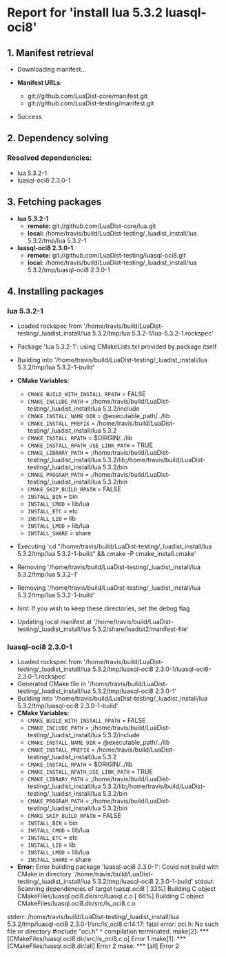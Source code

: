 # Report for 'install lua 5.3.2 luasql-oci8'


## 1. Manifest retrieval

- Downloading manifest...

- **Manifest URLs**:
    - git://github.com/LuaDist-core/manifest.git
    - git://github.com/LuaDist-testing/manifest.git
- Success

## 2. Dependency solving


### Resolved dependencies:
- lua 5.3.2-1
- luasql-oci8 2.3.0-1

## 3. Fetching packages

- **lua 5.3.2-1**
    - **remote:** git://github.com/LuaDist-core/lua.git
    - **local:** /home/travis/build/LuaDist-testing/_luadist_install/lua 5.3.2/tmp/lua 5.3.2-1
- **luasql-oci8 2.3.0-1**
    - **remote:** git://github.com/LuaDist-testing/luasql-oci8.git
    - **local:** /home/travis/build/LuaDist-testing/_luadist_install/lua 5.3.2/tmp/luasql-oci8 2.3.0-1

## 4. Installing packages


### lua 5.3.2-1
- Loaded rockspec from '/home/travis/build/LuaDist-testing/_luadist_install/lua 5.3.2/tmp/lua 5.3.2-1/lua-5.3.2-1.rockspec'
- Package 'lua 5.3.2-1': using CMakeLists.txt provided by package itself
- Building into '/home/travis/build/LuaDist-testing/_luadist_install/lua 5.3.2/tmp/lua 5.3.2-1-build'
- **CMake Variables:**
    - `CMAKE_BUILD_WITH_INSTALL_RPATH` = FALSE
    - `CMAKE_INCLUDE_PATH` = ;/home/travis/build/LuaDist-testing/_luadist_install/lua 5.3.2/include
    - `CMAKE_INSTALL_NAME_DIR` = @executable_path/../lib
    - `CMAKE_INSTALL_PREFIX` = /home/travis/build/LuaDist-testing/_luadist_install/lua 5.3.2
    - `CMAKE_INSTALL_RPATH` = $ORIGIN/../lib
    - `CMAKE_INSTALL_RPATH_USE_LINK_PATH` = TRUE
    - `CMAKE_LIBRARY_PATH` = ;/home/travis/build/LuaDist-testing/_luadist_install/lua 5.3.2/lib;/home/travis/build/LuaDist-testing/_luadist_install/lua 5.3.2/bin
    - `CMAKE_PROGRAM_PATH` = ;/home/travis/build/LuaDist-testing/_luadist_install/lua 5.3.2/bin
    - `CMAKE_SKIP_BUILD_RPATH` = FALSE
    - `INSTALL_BIN` = bin
    - `INSTALL_CMOD` = lib/lua
    - `INSTALL_ETC` = etc
    - `INSTALL_LIB` = lib
    - `INSTALL_LMOD` = lib/lua
    - `INSTALL_SHARE` = share
- Executing 'cd "/home/travis/build/LuaDist-testing/_luadist_install/lua 5.3.2/tmp/lua 5.3.2-1-build" && cmake -P cmake_install.cmake'
- Removing '/home/travis/build/LuaDist-testing/_luadist_install/lua 5.3.2/tmp/lua 5.3.2-1'
- Removing '/home/travis/build/LuaDist-testing/_luadist_install/lua 5.3.2/tmp/lua 5.3.2-1-build'

- *hint:* If you wish to keep these directories, set the debug flag
- Updating local manifest at '/home/travis/build/LuaDist-testing/_luadist_install/lua 5.3.2/share/luadist2/manifest-file'

### luasql-oci8 2.3.0-1
- Loaded rockspec from '/home/travis/build/LuaDist-testing/_luadist_install/lua 5.3.2/tmp/luasql-oci8 2.3.0-1/luasql-oci8-2.3.0-1.rockspec'
- Generated CMake file in '/home/travis/build/LuaDist-testing/_luadist_install/lua 5.3.2/tmp/luasql-oci8 2.3.0-1'
- Building into '/home/travis/build/LuaDist-testing/_luadist_install/lua 5.3.2/tmp/luasql-oci8 2.3.0-1-build'
- **CMake Variables:**
    - `CMAKE_BUILD_WITH_INSTALL_RPATH` = FALSE
    - `CMAKE_INCLUDE_PATH` = ;/home/travis/build/LuaDist-testing/_luadist_install/lua 5.3.2/include
    - `CMAKE_INSTALL_NAME_DIR` = @executable_path/../lib
    - `CMAKE_INSTALL_PREFIX` = /home/travis/build/LuaDist-testing/_luadist_install/lua 5.3.2
    - `CMAKE_INSTALL_RPATH` = $ORIGIN/../lib
    - `CMAKE_INSTALL_RPATH_USE_LINK_PATH` = TRUE
    - `CMAKE_LIBRARY_PATH` = ;/home/travis/build/LuaDist-testing/_luadist_install/lua 5.3.2/lib;/home/travis/build/LuaDist-testing/_luadist_install/lua 5.3.2/bin
    - `CMAKE_PROGRAM_PATH` = ;/home/travis/build/LuaDist-testing/_luadist_install/lua 5.3.2/bin
    - `CMAKE_SKIP_BUILD_RPATH` = FALSE
    - `INSTALL_BIN` = bin
    - `INSTALL_CMOD` = lib/lua
    - `INSTALL_ETC` = etc
    - `INSTALL_LIB` = lib
    - `INSTALL_LMOD` = lib/lua
    - `INSTALL_SHARE` = share
- **Error:** Error building package 'luasql-oci8 2.3.0-1': Could not build with CMake in directory '/home/travis/build/LuaDist-testing/_luadist_install/lua 5.3.2/tmp/luasql-oci8 2.3.0-1-build'
stdout:
Scanning dependencies of target luasql.oci8
[ 33%] Building C object CMakeFiles/luasql.oci8.dir/src/luasql.c.o
[ 66%] Building C object CMakeFiles/luasql.oci8.dir/src/ls_oci8.c.o

stderr:
/home/travis/build/LuaDist-testing/_luadist_install/lua 5.3.2/tmp/luasql-oci8 2.3.0-1/src/ls_oci8.c:14:17: fatal error: oci.h: No such file or directory
 #include "oci.h"
                 ^
compilation terminated.
make[2]: *** [CMakeFiles/luasql.oci8.dir/src/ls_oci8.c.o] Error 1
make[1]: *** [CMakeFiles/luasql.oci8.dir/all] Error 2
make: *** [all] Error 2

